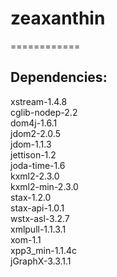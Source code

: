 # zeaxanthin
============

## Dependencies:
xstream-1.4.8  
  cglib-nodep-2.2  
  dom4j-1.6.1  
  jdom2-2.0.5  
  jdom-1.1.3  
  jettison-1.2  
  joda-time-1.6  
  kxml2-2.3.0  
  kxml2-min-2.3.0  
  stax-1.2.0  
  stax-api-1.0.1  
  wstx-asl-3.2.7  
  xmlpull-1.1.3.1  
  xom-1.1  
  xpp3_min-1.1.4c  
jGraphX-3.3.1.1  
